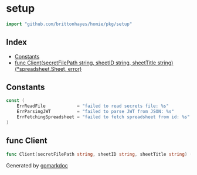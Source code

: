 <!-- Code generated by gomarkdoc. DO NOT EDIT -->

# setup

```go
import "github.com/brittonhayes/homie/pkg/setup"
```

## Index

- [Constants](<#constants>)
- [func Client(secretFilePath string, sheetID string, sheetTitle string) (*spreadsheet.Sheet, error)](<#func-client>)


## Constants

```go
const (
    ErrReadFile            = "failed to read secrets file: %s"
    ErrParsingJWT          = "failed to parse JWT from JSON: %s"
    ErrFetchingSpreadsheet = "failed to fetch spreadsheet from id: %s"
)
```

## func Client

```go
func Client(secretFilePath string, sheetID string, sheetTitle string) (*spreadsheet.Sheet, error)
```



Generated by [gomarkdoc](<https://github.com/princjef/gomarkdoc>)
